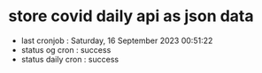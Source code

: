 # store covid daily api as json data

- last cronjob : Saturday, 16 September 2023 00:51:22
- status og cron : success
- status daily cron : success
      
      